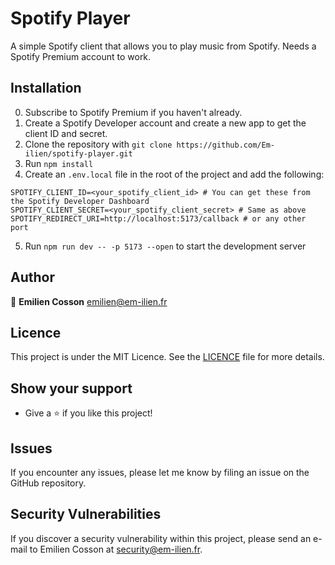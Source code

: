 # Spotify Player

A simple Spotify client that allows you to play music from Spotify. Needs a Spotify Premium account to work.

## Installation

0. Subscribe to Spotify Premium if you haven't already.
1. Create a Spotify Developer account and create a new app to get the client ID and secret.
2. Clone the repository with `git clone https://github.com/Em-ilien/spotify-player.git`
3. Run `npm install`
4. Create an `.env.local` file in the root of the project and add the following:

```
SPOTIFY_CLIENT_ID=<your_spotify_client_id> # You can get these from the Spotify Developer Dashboard
SPOTIFY_CLIENT_SECRET=<your_spotify_client_secret> # Same as above
SPOTIFY_REDIRECT_URI=http://localhost:5173/callback # or any other port
```

5. Run `npm run dev -- -p 5173 --open` to start the development server

## Author

👤 **Emilien Cosson** <emilien@em-ilien.fr>

## Licence

This project is under the MIT Licence. See the [LICENCE](LICENCE) file for more details.

## Show your support

- Give a ⭐️ if you like this project!

## Issues

If you encounter any issues, please let me know by filing an issue on the GitHub repository.

## Security Vulnerabilities

If you discover a security vulnerability within this project, please send an e-mail to Emilien Cosson at security@em-ilien.fr.
